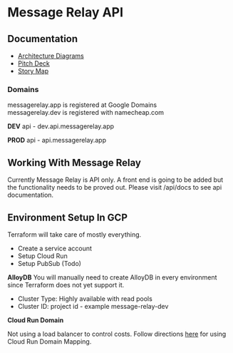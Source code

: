 # Message Relay API

## Documentation

* [Architecture Diagrams](https://lucid.app/lucidchart/d27e8a59-e2cc-47b0-80d5-ce7638eacf31/edit?viewport_loc=-312%2C435%2C2400%2C1387%2C0_0&invitationId=inv_442d5b31-e705-4e0f-9b46-00d2df0e0be4#)
* [Pitch Deck](https://docs.google.com/presentation/d/1moZSFDGXERvTUJpyV2R3T618nU30pGX5IDxegnFuwlM/edit?usp=sharing)
* [Story Map](https://miro.com/app/board/uXjVOl6qWoQ=/?share_link_id=165297221477)

### Domains

messagerelay.app is registered at Google Domains  
messagerelay.dev is registered with namecheap.com

**DEV**
api - dev.api.messagerelay.app

**PROD**
api - api.messagerelay.app

## Working With Message Relay

Currently Message Relay is API only. A front end is going to be added but the functionality needs 
to be proved out. Please visit /api/docs to see api documentation.


## Environment Setup In GCP

Terraform will take care of mostly everything.
- Create a service account
- Setup Cloud Run
- Setup PubSub (Todo)

**AlloyDB**
You will manually need to create AlloyDB in every environment since Terraform does not yet support it.

- Cluster Type: Highly available with read pools
- Cluster ID: project id - example message-relay-dev

**Cloud Run Domain**

Not using a load balancer to control costs. Follow directions [here](https://cloud.google.com/run/docs/mapping-custom-domains)
for using Cloud Run Domain Mapping.